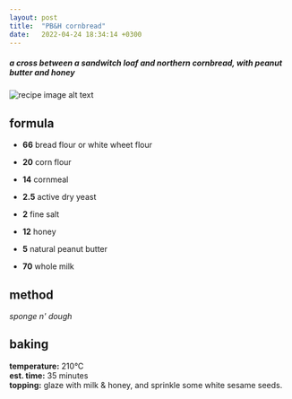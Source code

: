 ```yaml
---
layout: post
title:  "PB&H cornbread"
date:   2022-04-24 18:34:14 +0300
---
```


##### _a cross between a sandwitch loaf and northern cornbread, with peanut butter and honey_

![recipe image alt text][image-main]

<!-- read more... -->


## formula [][info-formula]

- **66** bread flour or white wheet flour
- **20** corn flour
- **14** cornmeal

- **2.5** active dry yeast
- **2** fine salt
- **12** honey
- **5** natural peanut butter
- **70** whole milk



## method [][info-method]

_sponge n' dough_


## baking [][info-baking]

**temperature:** 210°C  
**est. time:** 35 minutes  
**topping:** glaze with milk & honey, and sprinkle some white sesame seeds.





[info-formula]: /the-formula
[info-method]: /mixing-methods
[info-baking]: /baking-guidelines

[image-main]: https://64.media.tumblr.com/06574023efdd837bdb86f7c7d4e92bf0/df7cc1f838e77bdc-5e/s512x512u_c1/5a0fb613314684d5cf68ae4ae25e45433bd8bcd2.jpg

